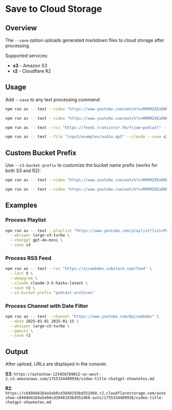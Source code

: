 # Save to Cloud Storage

## Overview

The `--save` option uploads generated markdown files to cloud storage after processing.

Supported services:
- **s3** - Amazon S3
- **r2** - Cloudflare R2

## Usage

Add `--save` to any text processing command:

```bash
npm run as -- text --video "https://www.youtube.com/watch?v=MORMZXEaONk" --save s3

npm run as -- text --video "https://www.youtube.com/watch?v=MORMZXEaONk" --save r2

npm run as -- text --rss "https://feeds.transistor.fm/fsjam-podcast" --last 3 --save r2

npm run as -- text --file "input/examples/audio.mp3" --claude --save s3
```

## Custom Bucket Prefix

Use `--s3-bucket-prefix` to customize the bucket name prefix (works for both S3 and R2):

```bash
npm run as -- text --video "https://www.youtube.com/watch?v=MORMZXEaONk" --save s3 --s3-bucket-prefix "my-podcast"

npm run as -- text --video "https://www.youtube.com/watch?v=MORMZXEaONk" --save r2 --s3-bucket-prefix "my-content"
```

## Examples

### Process Playlist
```bash
npm run as -- text --playlist "https://www.youtube.com/playlist?list=PLCVnrVv4KhXPz0SoAVu8Rc1emAdGPbSbr" \
  --whisper large-v3-turbo \
  --chatgpt gpt-4o-mini \
  --save s3
```

### Process RSS Feed
```bash
npm run as -- text --rss "https://ajcwebdev.substack.com/feed" \
  --last 5 \
  --deepgram \
  --claude claude-3-5-haiku-latest \
  --save r2 \
  --s3-bucket-prefix "podcast-archives"
```

### Process Channel with Date Filter
```bash
npm run as -- text --channel "https://www.youtube.com/@ajcwebdev" \
  --date 2025-01-01 2025-01-15 \
  --whisper large-v3-turbo \
  --gemini \
  --save r2
```

## Output

After upload, URLs are displayed in the console:

**S3**: `https://autoshow-123456789012-us-west-2.s3.amazonaws.com/1755334409936/video-title-chatgpt-shownotes.md`

**R2**: `https://c6494d4164a5eb0cd3848193bd552d68.r2.cloudflarestorage.com/autoshow-c6494d4164a5eb0cd3848193bd552d68-auto/1755334409936/video-title-chatgpt-shownotes.md`